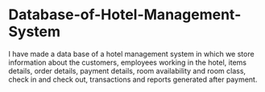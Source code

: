# Database-of-Hotel-Management-System
I have made a data base of a hotel management system in which we store information about the customers, employees working in the hotel, items details, order details, payment details, room availability and room class, check in and check out, transactions and reports generated after payment.
